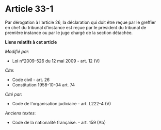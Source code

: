 # Article 33-1

Par dérogation à l'article 26, la déclaration qui doit être reçue par le greffier en chef du tribunal d'instance est reçue
par le président du tribunal de première instance ou par le juge chargé de la section détachée.

**Liens relatifs à cet article**

_Modifié par_:

  - Loi n°2009-526 du 12 mai 2009 - art. 12 (V)

_Cite_:

  - Code civil - art. 26
  - Constitution 1958-10-04 art. 74

_Cité par_:

  - Code de l'organisation judiciaire - art. L222-4 (V)

_Anciens textes_:

  - Code de la nationalité française. - art. 159 (Ab)
